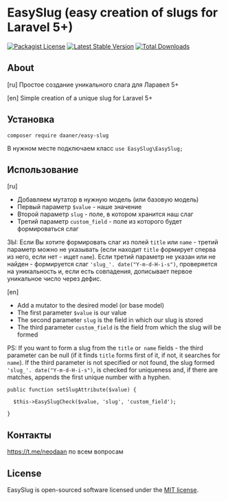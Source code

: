 # EasySlug (easy creation of slugs for Laravel 5+)
[![Packagist License](https://poser.pugx.org/daaner/easy-slug/license.png)](http://choosealicense.com/licenses/mit/)
[![Latest Stable Version](https://poser.pugx.org/daaner/easy-slug/v/stable)](https://packagist.org/packages/daaner/easy-slug)
[![Total Downloads](https://poser.pugx.org/daaner/easy-slug/downloads)](https://packagist.org/packages/daaner/easy-slug)

## About
[ru] Простое создание уникального слага для Ларавел 5+

[en] Simple creation of a unique slug for Laravel 5+

## Установка

`composer require daaner/easy-slug`

В нужном месте подключаем класс `use EasySlug\EasySlug;`


## Использование

[ru]
- Добавляем мутатор в нужную модель (или базовую модель)
- Первый параметр `$value` - наше значение
- Второй параметр `slug` - поле, в котором хранится наш слаг
- Третий параметр `custom_field` - поле из которого будет формироваться слаг

ЗЫ: Если Вы хотите формировать слаг из полей `title` или `name` - третий параметр можно не указывать (если находит `title` формирует сперва из него, если нет - ищет `name`). Если третий параметр не указан или не найден - формируется слаг `'slug_'. date("Y-m-d-H-i-s")`, проверяется на уникальность и, если есть совпадения, дописывает первое уникальное число через дефис.


[en]
- Add a mutator to the desired model (or base model)
- The first parameter `$value` is our value
- The second parameter `slug` is the field in which our slug is stored
- The third parameter `custom_field` is the field from which the slug will be formed

PS: If you want to form a slug from the `title` or` name` fields - the third parameter can be null (if it finds `title` forms first of it, if not, it searches for` name`). If the third parameter is not specified or not found, the slug formed `'slug_'. date("Y-m-d-H-i-s")`, is checked for uniqueness and, if there are matches, appends the first unique number with a hyphen.


```
public function setSlugAttribute($value) {

  $this->EasySlugCheck($value, 'slug', 'custom_field');

}
```


## Контакты
https://t.me/neodaan по всем вопросам


## License
EasySlug is open-sourced software licensed under the [MIT license](http://opensource.org/licenses/MIT).
